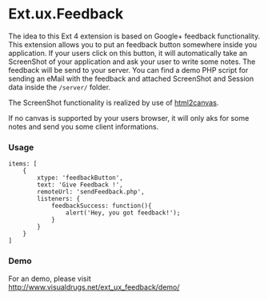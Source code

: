 Ext.ux.Feedback
===============

The idea to this Ext 4 extension is based on Google+ feedback functionality. This extension allows you to put an feedback button somewhere inside you application. If your users click on this button, it will automatically take an ScreenShot of your application and ask your user to write some notes. The feedback will be send to your server. You can find a demo PHP script for sending an eMail with the feedback and attached ScreenShot and Session data inside the `/server/` folder.


The ScreenShot functionality is realized by use of <a href="https://raw.github.com/niklasvh/html2canvas/">html2canvas</a>.


If no canvas is supported by your users browser, it will only aks for some notes and send you some client informations.

### Usage ###

    items: [
        {
            xtype: 'feedbackButton',
            text: 'Give Feedback !',
            remoteUrl: 'sendFeedback.php',
            listeners: {
                feedbackSuccess: function(){
                    alert('Hey, you got feedback!');
                }
            }
        }
    ]
    
### Demo ###

For an demo, please visit <a href="http://www.visualdrugs.net/ext_ux_feedback/demo/">http://www.visualdrugs.net/ext_ux_feedback/demo/</a>
